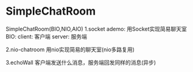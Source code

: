 # SimpleChatRoom
SimpleChatRoom(BIO,NIO,AIO)
1.socket
	ademo: 用Socket实现简易聊天室
	BIO:
	 client: 客户端
	 server: 服务端

2.nio-chatroom
	用nio实现简易的聊天室(nio多路复用)

3.echoWall
	客户端发送什么消息，服务端回发同样的消息(异步)